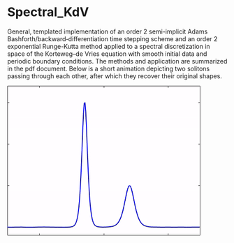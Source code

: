 # Spectral_KdV
General, templated implementation of an order 2 semi-implicit  Adams Bashforth/backward‐differentiation time stepping scheme and an order 2 exponential Runge-Kutta method applied to a spectral discretization in space of the Korteweg–de Vries equation with smooth initial data and periodic boundary conditions. The methods and application are summarized in the pdf document. Below is a short animation depicting two solitons passing through each other, after which they recover their original shapes.

![Sample Frame](soliton_passthru.gif)
